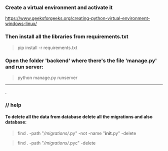 ### Create a virtual environment and activate it

https://www.geeksforgeeks.org/creating-python-virtual-environment-windows-linux/


### Then install all the libraries from requirements.txt
> pip install -r requirements.txt

### Open the folder 'backend' where there's the file 'manage.py' and run server:

> python manage.py runserver

___

.
### // help
#### To delete all the data from database delete all the migrations and also database:
>  find . -path "*/migrations/*.py" -not -name "__init__.py" -delete

> find . -path "*/migrations/*.pyc"  -delete
